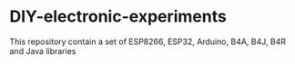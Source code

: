 # DIY-electronic-experiments
This repository contain a set of ESP8266, ESP32, Arduino, B4A, B4J, B4R and Java libraries
